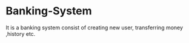 # Banking-System
It is a banking system consist of creating new user, transferring money ,history etc.
